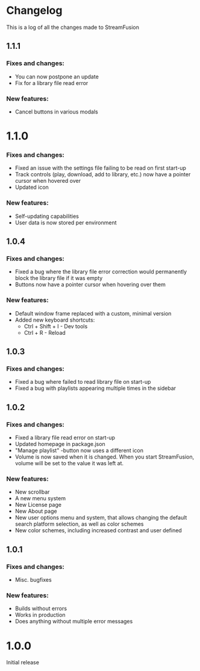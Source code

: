 # Changelog

This is a log of all the changes made to StreamFusion

## 1.1.1

### Fixes and changes:
* You can now postpone an update
* Fix for a library file read error

### New features:
* Cancel buttons in various modals

# 1.1.0

### Fixes and changes:
* Fixed an issue with the settings file failing to be read on first start-up
* Track controls (play, download, add to library, etc.) now have a pointer cursor when hovered over
* Updated icon

### New features:
* Self-updating capabilities
* User data is now stored per environment

## 1.0.4

### Fixes and changes:
* Fixed a bug where the library file error correction would permanently block the library file if it was empty
* Buttons now have a pointer cursor when hovering over them

### New features:
* Default window frame replaced with a custom, minimal version
* Added new keyboard shortcuts:
  * Ctrl + Shift + I - Dev tools
  * Ctrl + R - Reload

## 1.0.3

### Fixes and changes:
* Fixed a bug where failed to read library file on start-up
* Fixed a bug with playlists appearing multiple times in the sidebar

## 1.0.2

### Fixes and changes:
* Fixed a library file read error on start-up
* Updated homepage in package.json
* "Manage playlist" -button now uses a different icon
* Volume is now saved when it is changed. When you start StreamFusion, volume will be set to the value it was left at.

### New features:
* New scrollbar
* A new menu system
* New License page
* New About page
* New user options menu and system, that allows changing the default search platform selection, as well as color schemes
* New color schemes, including increased contrast and user defined

## 1.0.1

### Fixes and changes:
* Misc. bugfixes

### New features:
* Builds without errors
* Works in production
* Does anything without multiple error messages

# 1.0.0

Initial release
